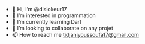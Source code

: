 - 👋 Hi, I’m @dislokeur17
- 👀 I’m interested in programmation
- 🌱 I’m currently learning Dart
- 💞️ I’m looking to collaborate on any projet
- 📫 How to reach me tidjaniyoussoufa17@gmail.com

<!---
dislokeur17/dislokeur17 is a ✨ special ✨ repository because its `README.md` (this file) appears on your GitHub profile.
You can click the Preview link to take a look at your changes.
--->
